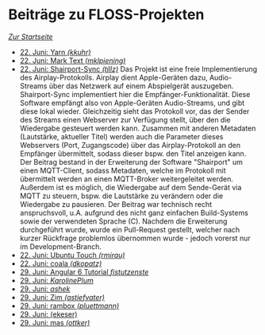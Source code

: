 Beiträge zu FLOSS-Projekten
===========================

*[Zur Startseite](./)*

- [22. Juni: Yarn *(kkuhr)*](https://github.com/yarnpkg/yarn)
- [22. Juni: Mark Text *(mklpiening)*](https://github.com/marktext/marktext)
- [22. Juni: Shairport-Sync *(tillz)*](https://github.com/mikebrady/shairport-sync)
Das Projekt ist eine freie Implementierung des Airplay-Protokolls. Airplay dient Apple-Geräten dazu,
Audio-Streams über das Netzwerk auf einem Abspielgerät auszugeben. Shairport-Sync implementiert hier
die Empfänger-Funktionalität. Diese Software empfängt also von Apple-Geräten Audio-Streams, und gibt diese
lokal wieder.
Gleichzeitig sieht das Protokoll vor, das der Sender des Streams einen Webserver zur Verfügung stellt,
über den die Wiedergabe gesteuert werden kann. Zusammen mit anderen Metadaten (Lautstärke, aktueller Titel) werden
auch die Parameter dieses Webservers (Port, Zugangscode) über das Airplay-Protokoll an den Empfänger übermittelt,
sodass dieser bspw. den Titel anzeigen kann.
Der Beitrag bestand in der Erweiterung der Software "Shairport" um einen MQTT-Client,
sodass Metadaten, welche im Protokoll mit übermittelt werden an einen MQTT-Broker weitergeleitet werden.
Außerdem ist es möglich, die Wiedergabe auf dem Sende-Gerät via MQTT zu steuern, bspw. die Lautstärke zu verändern
oder die Wiedergabe zu pausieren.
Der Beitrag war technisch recht anspruchsvoll, u.A. aufgrund des nicht ganz einfachen Build-Systems sowie der
verwendeten Sprache (C).
Nachdem die Erweiterung durchgeführt wurde, wurde ein Pull-Request gestellt, welcher nach kurzer Rückfrage problemlos
übernommen wurde - jedoch vorerst nur im Development-Branch.
- [22. Juni: Ubuntu Touch *(rmirau)*](#)
- [22. Juni: coala *(dkopatz)*](#)
- [29. Juni: Angular 6 Tutorial *fistutzenste*](#)
- [29. Juni: *KarolinePlum*](#)
- [29. Juni: *ashek*](#)
- [29. Juni: Zim *(astiefvater)*](#)
- [29. Juni: rambox *(pluettmann)*](#)
- [29. Juni: (ekeser)](#)
- [29. Juni: mas *(ottker)*](https://github.com/mas-cli/mas)
